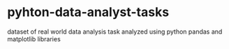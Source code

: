 # pyhton-data-analyst-tasks
dataset of real world data analysis task analyzed using python pandas and matplotlib  libraries 
